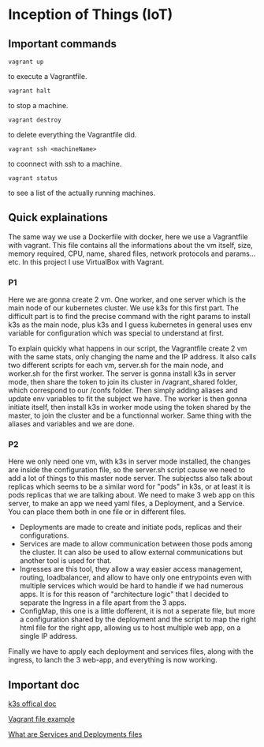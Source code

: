 # Inception of Things (IoT)

## Important commands

```
vagrant up
```

to execute a Vagrantfile.

```
vagrant halt
```

to stop a machine.

```
vagrant destroy
```

to delete everything the Vagrantfile did.

```
vagrant ssh <machineName>
```

to coonnect with ssh to a machine.

```
vagrant status
```

to see a list of the actually running machines.

## Quick explainations

The same way we use a Dockerfile with docker, here we use a Vagrantfile with vagrant. This file contains all the informations about the vm itself, size, memory required, CPU, name, shared files, network protocols and params... etc. In this project I use VirtualBox with Vagrant.

### P1

Here we are gonna create 2 vm. One worker, and one server which is the main node of our kubernetes cluster. We use k3s for this first part. The difficult part is to find the precise command with the right params to install k3s as the main node, plus k3s and I guess kubernetes in general uses env variable for configuration which was special to understand at first.

To explain quickly what happens in our script, the Vagrantfile create 2 vm with the same stats, only changing the name and the IP address. It also calls two different scripts for each vm, server.sh for the main node, and worker.sh for the first worker. The server is gonna install k3s in server mode, then share the token to join its cluster in /vagrant_shared folder, which correspond to our /confs folder. Then simply adding aliases and update env variables to fit the subject we have. The worker is then gonna initiate itself, then install k3s in worker mode using the token shared by the master, to join the cluster and be a functionnal worker. Same thing with the aliases and variables and we are done.

### P2

Here we only need one vm, with k3s in server mode installed, the changes are inside the configuration file, so the server.sh script cause we need to add a lot of things to this master node server.
The subjectss also talk about replicas which seems to be a similar word for "pods" in k3s, or at least it is pods replicas that we are talking about.
We need to make 3 web app on this server, to make an app we need yaml files, a Deployment, and a Service. You can place them both in one file or in different files.

- Deployments are made to create and initiate pods, replicas and their configurations.
- Services are made to allow communication between those pods among the cluster. It can also be used to allow external communications but another tool is used for that.
- Ingresses are this tool, they allow a way easier access management, routing, loadbalancer, and allow to have only one entrypoints even with multiple services which would be hard to handle if we had numerous apps. It is for this reason of "architecture logic" that I decided to separate the Ingress in a file apart from the 3 apps.
- ConfigMap, this one is a little dofferent, it is not a seperate file, but more a configuration shared by the deployment and the script to map the right html file for the right app, allowing us to host multiple web app, on a single IP address.

Finally we have to apply each deployment and services files, along with the ingress, to lanch the 3 web-app, and everything is now working.

## Important doc

[k3s offical doc](https://docs.k3s.io/quick-start)

[Vagrant file example](https://akos.ma/blog/vagrant-k3s-and-virtualbox/)

[What are Services and Deployments files](https://matthewpalmer.net/kubernetes-app-developer/articles/service-kubernetes-example-tutorial.html#:~:text=A%20deployment%20is%20responsible%20for,and%20pods%20could%20be%20replicated.)
